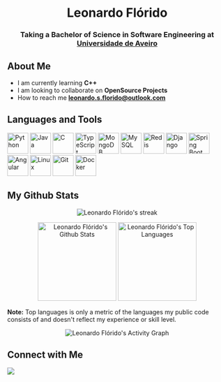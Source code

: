 <h1 align="center">Leonardo Flórido</h1>
<h3 align="center">Taking a Bachelor of Science in Software Engineering at <a href="https://www.ua.pt">Universidade de Aveiro</a></h3>

## About Me
- I am currently learning **C++**
- I am looking to collaborate on **OpenSource Projects**
- How to reach me **leonardo.s.florido@outlook.com**

## Languages and Tools
<p align="left"> 
    <a href="https://www.python.org" target="_blank"><img src="https://img.icons8.com/color/48/000000/python.png" alt="Python" width="48" height="48"/></a>
    <a href="https://www.java.com" target="_blank"><img src="https://img.icons8.com/color/48/000000/java-coffee-cup-logo.png" alt="Java" width="48" height="48"/></a>
    <a href="https://www.cprogramming.com" target="_blank"><img src="https://img.icons8.com/color/48/000000/c-programming.png" alt="C" width="48" height="48"/></a>
    <a href="https://www.typescriptlang.org" target="_blank"><img src="https://img.icons8.com/fluency/48/null/typescript--v2.png" alt="TypeScript" width="48" height="48"/></a>
    <a href="https://www.mongodb.com" target="_blank"><img src="https://img.icons8.com/external-tal-revivo-shadow-tal-revivo/48/null/external-mongodb-a-cross-platform-document-oriented-database-program-logo-shadow-tal-revivo.png" alt="MongoDB" width="48" height="48"/></a>
    <a href="https://www.mysql.com" target="_blank"><img src="https://img.icons8.com/external-those-icons-flat-those-icons/48/null/external-MySQL-programming-and-development-those-icons-flat-those-icons.png" alt="MySQL" width="48" height="48"/></a>
    <a href="https://redis.io" target="_blank"><img src="https://img.icons8.com/color/48/null/redis.png" alt="Redis" width="48" height="48"/></a>
    <a href="https://www.djangoproject.com" target="_blank"><img src="https://img.icons8.com/color/48/null/django.png" alt="Django" width="48" height="48"/></a>
    <a href="https://spring.io" target="_blank"><img src="https://img.icons8.com/color/48/null/spring-logo.png" alt="Spring Boot" width="48" height="48"/></a>
    <a href="https://angular.io" target="_blank"><img src="https://img.icons8.com/color/48/null/angularjs.png" alt="Angular" width="48" height="48"/></a>
    <a href="https://www.linux.org" target="_blank"><img src="https://img.icons8.com/color/48/000000/linux--v1.png" alt="Linux" width="48" height="48"/></a>
    <a href="https://git-scm.com" target="_blank"><img src="https://img.icons8.com/color/48/000000/git.png" alt="Git" width="48" height="48"/></a>
    <a href="https://www.docker.com" target="_blank"><img src="https://img.icons8.com/fluency/48/null/docker.png" alt="Docker" width="48" height="48"/></a>
</p>

## My Github Stats
<p align="center">
  <img alt="Leonardo Flórido's streak" src="https://github-readme-streak-stats.herokuapp.com/?user=leo-dsf&theme=react&hide_border=true&stroke=0000&background=0D1117"/>
</p>

<div align="center">
    <img height="180em" alt="Leonardo Flórido's Github Stats" src="https://github-readme-stats.vercel.app/api?username=leo-dsf&show_icons=true&count_private=true&theme=react&hide_border=true&bg_color=0D1117" />
    <img height="180em" alt="Leonardo Flórido's Top Languages" src="https://github-readme-stats.vercel.app/api/top-langs/?username=leo-dsf&langs_count=8&count_private=true&layout=compact&theme=react&hide_border=true&bg_color=0D1117" />
</div>

<b>Note:</b> Top languages is only a metric of the languages my public code consists of and doesn't reflect my experience or skill level.

<p align="center">
  <img alt="Leonardo Flórido's Activity Graph" src="https://github-readme-activity-graph.cyclic.app/graph?username=leo-dsf&bg_color=0D1117&color=5BCDEC&line=5BCDEC&point=FFFFFF&hide_border=true"/>
</p>

## Connect with Me
<p align="left">
<a href = "https://www.linkedin.com/in/leonardoflorido"><img src="https://img.icons8.com/color/48/null/linkedin.png"/></a>
</p>
